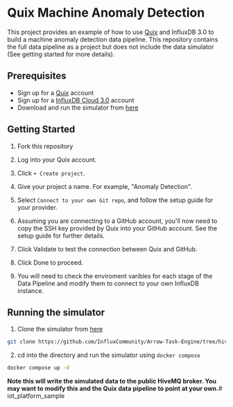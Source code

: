 # Quix Machine Anomaly Detection

This project provides an example of how to use [Quix](https://quix.io) and InfluxDB 3.0 to build a machine anomaly detection data pipeline. This repository contains the full data pipeline as a project but does not include the data simulator (See getting started for more details).

## Prerequisites
* Sign up for a [Quix](https://quix.io) account
* Sign up for a [InfluxDB Cloud 3.0](https://cloud2.influxdata.com/signup) account
* Download and run the simulator from [here](https://github.com/InfluxCommunity/Arrow-Task-Engine/tree/hivemq)


## Getting Started
1. Fork this repository
2. Log into your Quix account.

3. Click `+ Create project`.

4. Give your project a name. For example, "Anomaly Detection".

5. Select `Connect to your own Git repo`, and follow the setup guide for your provider.
   
6. Assuming you are connecting to a GitHub account, you'll now need to copy the SSH key provided by Quix into your GitHub account. See the setup guide for further details.

7. Click Validate to test the connection between Quix and GitHub.

8. Click Done to proceed.

9. You will need to check the enviroment varibles for each stage of the Data Pipeline and modify them to connect to your own InfluxDB instance.

## Running the simulator
1. Clone the simulator from [here](https://github.com/InfluxCommunity/Arrow-Task-Engine/tree/hivemq)
```bash
git clone https://github.com/InfluxCommunity/Arrow-Task-Engine/tree/hivemq
```
2. cd into the directory and run the simulator using `docker compose`

```bash
docker compose up -d
```
**Note this will write the simulated data to the public HiveMQ broker. You may want to modify this and the Quix data pipeline to point at your own.**# iot_platform_sample
